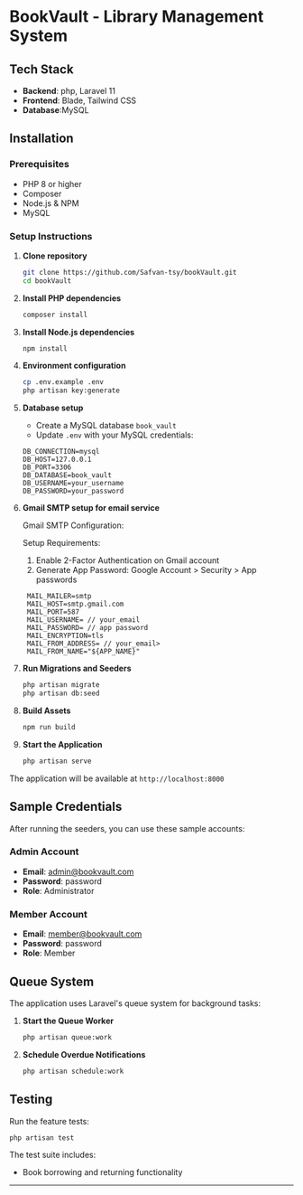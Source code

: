 # BookVault - Library Management System


## Tech Stack

- **Backend**: php, Laravel 11
- **Frontend**: Blade, Tailwind CSS
- **Database**:MySQL

## Installation

### Prerequisites
- PHP 8 or higher
- Composer
- Node.js & NPM
- MySQL

### Setup Instructions

1. **Clone repository**
   ```bash
   git clone https://github.com/Safvan-tsy/bookVault.git
   cd bookVault
   ```

2. **Install PHP dependencies**
   ```bash
   composer install
   ```

3. **Install Node.js dependencies**
   ```bash
   npm install
   ```

4. **Environment configuration**
   ```bash
   cp .env.example .env
   php artisan key:generate
   ```

5. **Database setup**
   
   - Create a MySQL database `book_vault`
   - Update `.env` with your MySQL credentials:
   ```env
   DB_CONNECTION=mysql
   DB_HOST=127.0.0.1
   DB_PORT=3306
   DB_DATABASE=book_vault
   DB_USERNAME=your_username
   DB_PASSWORD=your_password
   ```

6. **Gmail SMTP setup for email service**
     
     Gmail SMTP Configuration:
     
     Setup Requirements:
     1. Enable 2-Factor Authentication on Gmail account
     2. Generate App Password: Google Account > Security > App passwords
     
     ```env
      MAIL_MAILER=smtp
      MAIL_HOST=smtp.gmail.com
      MAIL_PORT=587
      MAIL_USERNAME= // your_email
      MAIL_PASSWORD= // app password
      MAIL_ENCRYPTION=tls
      MAIL_FROM_ADDRESS= // your_email>
      MAIL_FROM_NAME="${APP_NAME}"
      ```

7. **Run Migrations and Seeders**
   ```bash
   php artisan migrate
   php artisan db:seed
   ```

8. **Build Assets**
   ```bash
   npm run build
   ```

9. **Start the Application**
   ```bash
   php artisan serve
   ```

The application will be available at `http://localhost:8000`

## Sample Credentials

After running the seeders, you can use these sample accounts:

### Admin Account
- **Email**: admin@bookvault.com
- **Password**: password
- **Role**: Administrator

### Member Account
- **Email**: member@bookvault.com
- **Password**: password
- **Role**: Member

## Queue System

The application uses Laravel's queue system for background tasks:

1. **Start the Queue Worker**
   ```bash
   php artisan queue:work
   ```

2. **Schedule Overdue Notifications**
   ```bash
   php artisan schedule:work
   ```

## Testing

Run the feature tests:
```bash
php artisan test
```

The test suite includes:
- Book borrowing and returning functionality

---
